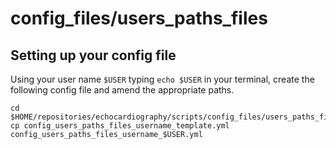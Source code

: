 # config_files/users_paths_files

## Setting up your config file 
Using your user name `$USER` typing `echo $USER` in your terminal, create the following config file and amend the appropriate paths.
```
cd $HOME/repositories/echocardiography/scripts/config_files/users_paths_files
cp config_users_paths_files_username_template.yml config_users_paths_files_username_$USER.yml 
```